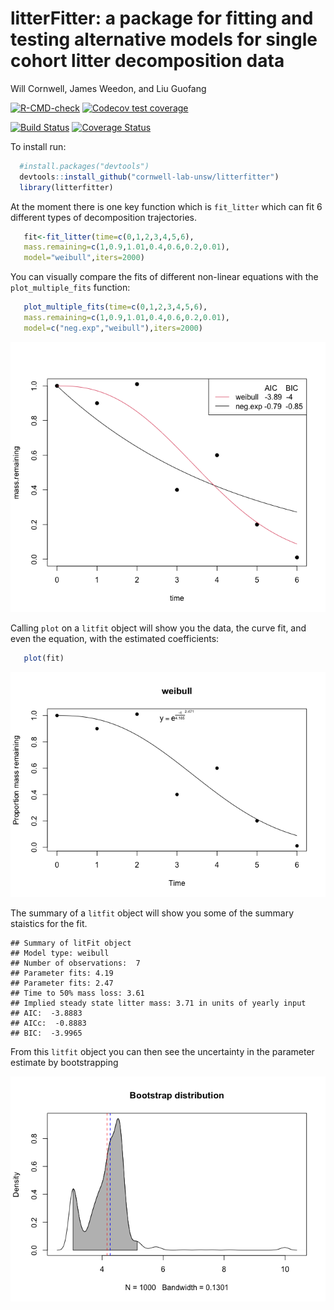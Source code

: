 litterFitter: a package for fitting and testing alternative models for
single cohort litter decomposition data
================
Will Cornwell, James Weedon, and Liu Guofang

<!-- badges: start -->

[![R-CMD-check](https://github.com/cornwell-lab-unsw/litterfitter/actions/workflows/R-CMD-check.yaml/badge.svg)](https://github.com/cornwell-lab-unsw/litterfitter/actions/workflows/R-CMD-check.yaml)
[![Codecov test
coverage](https://codecov.io/gh/cornwell-lab-unsw/litterfitter/branch/master/graph/badge.svg)](https://app.codecov.io/gh/cornwell-lab-unsw/litterfitter?branch=master)
<!-- badges: end -->

[![Build
Status](https://travis-ci.org/cornwell-lab-unsw/litterfitter.svg?branch=master)](https://travis-ci.org/cornwell-lab-unsw/litterfitter)
[![Coverage
Status](https://coveralls.io/repos/cornwell-lab-unsw/litterfitter/badge.svg?branch=master&service=github)](https://coveralls.io/github/cornwell-lab-unsw/litterfitter?branch=master)

To install run:

``` r
  #install.packages("devtools")
  devtools::install_github("cornwell-lab-unsw/litterfitter")
  library(litterfitter)
```

At the moment there is one key function which is `fit_litter` which can
fit 6 different types of decomposition trajectories.

``` r
   fit<-fit_litter(time=c(0,1,2,3,4,5,6),
   mass.remaining=c(1,0.9,1.01,0.4,0.6,0.2,0.01),
   model="weibull",iters=2000)
```

You can visually compare the fits of different non-linear equations with
the `plot_multiple_fits` function:

``` r
   plot_multiple_fits(time=c(0,1,2,3,4,5,6),
   mass.remaining=c(1,0.9,1.01,0.4,0.6,0.2,0.01),
   model=c("neg.exp","weibull"),iters=2000)
```

![](readme_files/figure-gfm/unnamed-chunk-3-1.png)<!-- -->

Calling `plot` on a `litfit` object will show you the data, the curve
fit, and even the equation, with the estimated coefficients:

``` r
   plot(fit)
```

![](readme_files/figure-gfm/unnamed-chunk-4-1.png)<!-- -->

The summary of a `litfit` object will show you some of the summary
staistics for the fit.

    ## Summary of litFit object
    ## Model type: weibull 
    ## Number of observations:  7 
    ## Parameter fits: 4.19 
    ## Parameter fits: 2.47 
    ## Time to 50% mass loss: 3.61 
    ## Implied steady state litter mass: 3.71 in units of yearly input 
    ## AIC:  -3.8883 
    ## AICc:  -0.8883 
    ## BIC:  -3.9965

From this `litfit` object you can then see the uncertainty in the
parameter estimate by bootstrapping

![](readme_files/figure-gfm/unnamed-chunk-6-1.png)<!-- -->
